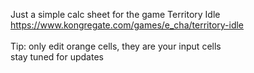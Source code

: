 Just a simple calc sheet for the game Territory Idle<br>
https://www.kongregate.com/games/e_cha/territory-idle<br>
<br>
Tip: only edit orange cells, they are your input cells<br>
stay tuned for updates
